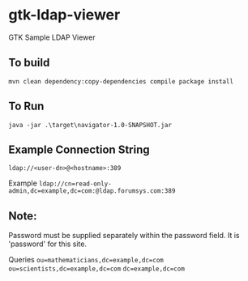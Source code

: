 # gtk-ldap-viewer

GTK Sample LDAP Viewer 

## To build  

`mvn clean dependency:copy-dependencies compile package install`

## To Run 
`java -jar .\target\navigator-1.0-SNAPSHOT.jar`

## Example Connection String

`ldap://<user-dn>@<hostname>:389`

Example
`ldap://cn=read-only-admin,dc=example,dc=com:@ldap.forumsys.com:389`

## Note:
Password must be supplied separately within the password field.
It is 'password' for this site.

Queries
`ou=mathematicians,dc=example,dc=com`
`ou=scientists,dc=example,dc=com`
`dc=example,dc=com`
